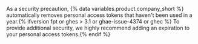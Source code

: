 As a security precaution, {% data variables.product.company_short %} automatically removes personal access tokens that haven't been used in a year.{% ifversion fpt or ghes > 3.1 or ghae-issue-4374 or ghec %} To provide additional security, we highly recommend adding an expiration to your personal access tokens.{% endif %}
